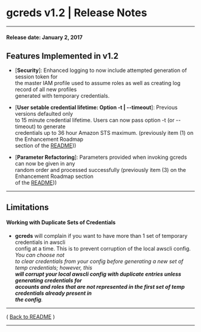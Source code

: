 # gcreds v1.2 | Release Notes

* * *
#### Release date:  January 2, 2017

## Features Implemented in v1.2

* [**Security**]: Enhanced logging to now include attempted generation of session token for  
the master IAM profile used to assume roles as well as creating log record of all new profiles  
generated with temporary credentials.

* [**User setable credential lifetime:  Option -t | --timeout**]: Previous versions defaulted only  
to 15 minute credential lifetime.  Users can now pass option -t (or --timeout) to generate  
credentials up to 36 hour Amazon STS maximum. (previously item (1) on the Enhancement Roadmap  
section of the [README](../README.md)))

* [**Parameter Refactoring**]: Parameters provided when invoking gcreds can now be given in any  
random order and processed successfully (previously item (3) on the Enhancement Roadmap section  
of the [README](../README.md)))

* * *

## Limitations

#### Working with Duplicate Sets of Credentials

* **gcreds** will complain if you want to have more than 1 set of temporary credentials in awscli  
config at a time. This is to prevent corruption of the local awscli config.  _You can choose not  
to clear credentials from your config before generating a new set of temp credentials; however, this  
**will corrupt your local awscli config with duplicate entries unless generating credentials for  
accounts and roles that are not represented in the first set of temp credentials already present in  
the config**._

* * *

( [Back to README](../README.md) )


* * *
